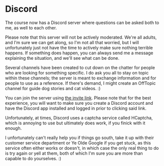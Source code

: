 # Discord

The course now has a Discord server where questions can be asked both to me, as well to each other.


Please note that this server will not be actively moderated. We're all adults, and I'm sure we can get along, so I'm not all that worried, but I will unfortunately just not have the time to actively make sure nothing terrible happens.
If something does happen, you can always send me a message explaining the situation, and we'll see what can be done.


Several channels have been created to cut down on the chatter for people who are looking for something specific. I do ask you all to stay on topic within these channels; the server is meant to exchange information and for people to use as a reference. If there's demand, I might create an OffTopic channel for guide dog stories and cat videos. :)


You can join the server using [the invite link](https://discord.gg/FhpAd7BaVG). Please note that for the best experience, you will want to make sure you create a Discord account and have the Discord app installed and logged in prior to clicking said link.

Unfortunately, at times, Discord uses a captcha service called HCaptcha, which is annoying to use but ultimately does work, if you finick with it enough. 


I unfortunately can't really help you if things go south, take it up with their customer service department or Ye Olde Google if you get stuck, as this service often either works or doesn't, in which case the only real thing to do is try again or yell at them, both of which I'm sure you are more than capable to do yourselves. :)

